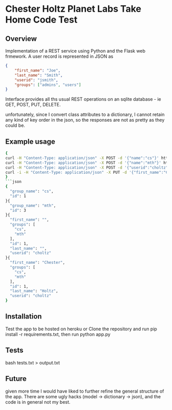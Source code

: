 Chester Holtz Planet Labs Take Home Code Test
============================================

## Overview

Implementation of a REST service using Python and the Flask web frmework. A user record is represented in JSON as 
```json
{
    "first_name": "Joe",
    "last_name": "Smith",
    "userid": "jsmith",
    "groups": ["admins", "users"]
}
```
Interface provides all ths usual REST operations on an sqlite database - ie GET, POST, PUT, DELETE.

unfortunately, since I convert class attributes to a dictionary, I cannot retain any kind of key order in the json, so the responses are not as pretty as they could be.

## Example usage

```bash
{
curl -H "Content-Type: application/json" -X POST -d '{"name":"cs"}' http://127.0.0.1:5000/groups/
curl -H "Content-Type: application/json" -X POST -d '{"name":"mth"}' http://127.0.0.1:5000/groups/
curl -H "Content-Type: application/json" -X POST -d '{"userid":"choltz", "groups":["cs","mth"]}' http://127.0.0.1:5000/users/
curl -i -H "Content-Type: application/json" -X PUT -d '{"first_name":"Chester", "last_name":"Holtz"}' http://127.0.0.1:5000/users/choltz
}
```json
{
  "group_name": "cs", 
  "id": 1
}{
  "group_name": "mth", 
  "id": 3
}{
  "first_name": "", 
  "groups": [
    "cs", 
    "mth"
  ], 
  "id": 1, 
  "last_name": "", 
  "userid": "choltz"
}{
  "first_name": "Chester", 
  "groups": [
    "cs", 
    "mth"
  ], 
  "id": 1, 
  "last_name": "Holtz", 
  "userid": "choltz"
}
```


## Installation

Test the app to be hosted on heroku
or
Clone the repository and run pip install -r requirements.txt, then run python app.py

## Tests

bash tests.txt > output.txt

## Future

given more time I would have liked to further refine the general structure of the app. There are some ugly hacks (model -> dictionary -> json), and the code is in general not my best.